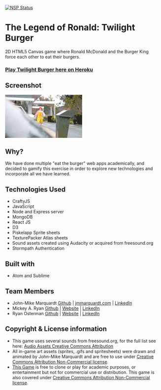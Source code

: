 [![NSP Status](https://nodesecurity.io/orgs/codemarq/projects/31a48a12-2de4-481d-9b62-5f08303d1b0c/badge)](https://nodesecurity.io/orgs/codemarq/projects/31a48a12-2de4-481d-9b62-5f08303d1b0c)

# The Legend of Ronald: Twilight Burger
2D HTML5 Canvas game where Ronald McDonald and the Burger King force each other to eat their burgers.

### [Play Twilight Burger here on Heroku](https://twilightburger.herokuapp.com/)

## Screenshot
![ScreenShot](./public/assets/img/gif/giphy-tumblr.gif)

## Why?
We have done multiple "eat the burger" web apps academically, and decided to gamify this exercise in order to explore new technologies and incorporate all we have learned.

## Technologies Used
* CraftyJS
* JavaScript
* Node and Express server
* MongoDB
* React JS
* D3
* Piskelapp Sprite sheets
* TexturePacker Atlas sheets
* Sound assets created using Audacity or acquired from freesound.org
* Stormpath Authentication

## Built with
* Atom and Sublime

## Team Members
* John-Mike Marquardt [Github](https://github.com/codemarq) | [jmmarquardt.com](https://www.jmmarquardt.com)  |  [LinkedIn]()
* Mickey A. Ryan  [Github](https://github.com/MARyan87)  |  [Website](https://michael-ryan-portfolio.herokuapp.com/assignment2/index.html)  |  [LinkedIn](https://www.linkedin.com/in/mickey-ryan-597915a0)
* Ryan Osterman  [Github](https://github.com/ryanosterman10)  |  [Website]()  |  [LinkedIn](https://www.linkedin.com/in/ryanosterman10)


## Copyright & License information
* This game uses several sounds from freesound.org, for the full list see here: [Audio Assets Creative Commons Attribution](https://github.com/codemarq/burgerFight/wiki/Audio-Assets-Licensing-information)
* All in-game art assets (sprites, .gifs and spritesheets) were drawn and animated by John-Mike Marquardt and are free to use under [Creative Commons Attribution Non-Commercial license](https://github.com/codemarq/burgerFight/wiki/Creative-Commons-Non-Commercial-Attribution-License).
* [This Game](https://github.com/codemarq/burgerFight) is free to clone or play for academic purposes, or entertainment but not for commercial use or distribution. This game is also covered under [Creative Commons Attribution Non-Commercial license](https://github.com/codemarq/burgerFight/wiki/Creative-Commons-Non-Commercial-Attribution-License).
